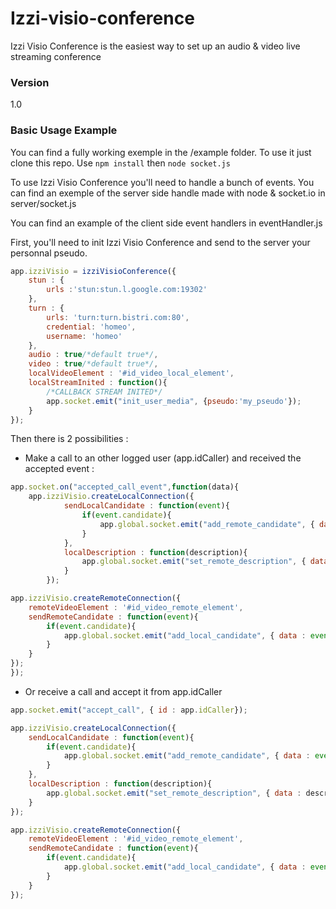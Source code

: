 # Izzi-visio-conference

 Izzi Visio Conference is the easiest way to set up an audio & video live streaming conference

### Version
1.0

### Basic Usage Example

You can find a fully working exemple in the /example folder. To use it just clone this repo. 
Use `npm install` then `node socket.js` 

To use Izzi Visio Conference you'll need to handle a bunch of events. You can find an exemple of the server side handle made with node & socket.io in server/socket.js

You can find an example of the client side event handlers in eventHandler.js

First, you'll need to init Izzi Visio Conference and send to the server your personnal pseudo.

```javascript
app.izziVisio = izziVisioConference({
    stun : {
        urls :'stun:stun.l.google.com:19302'
    },
    turn : {
        urls: 'turn:turn.bistri.com:80',
        credential: 'homeo',
        username: 'homeo'
    },
    audio : true/*default true*/,
    video : true/*default true*/,
    localVideoElement : '#id_video_local_element',
    localStreamInited : function(){
        /*CALLBACK STREAM INITED*/
        app.socket.emit("init_user_media", {pseudo:'my_pseudo'});
    }
});
```

Then there is 2 possibilities : 

- Make a call to an other logged user (app.idCaller) and received the accepted event : 
```javascript
app.socket.on("accepted_call_event",function(data){
    app.izziVisio.createLocalConnection({
            sendLocalCandidate : function(event){
                if(event.candidate){
                    app.global.socket.emit("add_remote_candidate", { data : event.candidate, id : app.idCaller});
                }
            },
            localDescription : function(description){
                app.global.socket.emit("set_remote_description", { data : description, id : app.idCaller});
            }
        });

app.izziVisio.createRemoteConnection({
    remoteVideoElement : '#id_video_remote_element',
    sendRemoteCandidate : function(event){
        if(event.candidate){
            app.global.socket.emit("add_local_candidate", { data : event.candidate, id : app.idCaller});
        }
    }
});
});
```

- Or receive a call and accept it from app.idCaller
```javascript
app.socket.emit("accept_call", { id : app.idCaller});

app.izziVisio.createLocalConnection({
    sendLocalCandidate : function(event){
        if(event.candidate){
            app.global.socket.emit("add_remote_candidate", { data : event.candidate, id : app.idCaller});
        }
    },
    localDescription : function(description){
        app.global.socket.emit("set_remote_description", { data : description, id : app.idCaller});
    }
});

app.izziVisio.createRemoteConnection({
    remoteVideoElement : '#id_video_remote_element',
    sendRemoteCandidate : function(event){
        if(event.candidate){
            app.global.socket.emit("add_local_candidate", { data : event.candidate, id : app.idCaller});
        }
    }
});
```